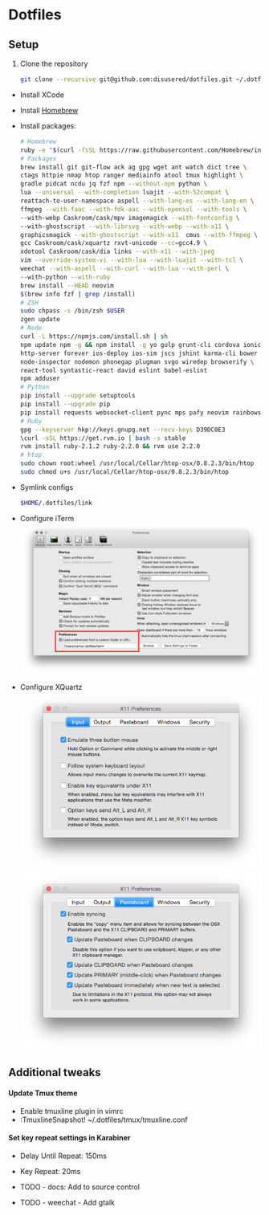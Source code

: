 # Dotfiles

## Setup

1. Clone the repository
    ```bash
    git clone --recursive git@github.com:disusered/dotfiles.git ~/.dotfiles
    ```

- Install XCode

- Install [Homebrew](http://brew.sh/)

- Install packages:
    ```bash
    # Homebrew
    ruby -e "$(curl -fsSL https://raw.githubusercontent.com/Homebrew/install/master/install)"
    # Packages
    brew install git git-flow ack ag gpg wget ant watch dict tree \
    ctags httpie nmap htop ranger mediainfo atool tmux highlight \
    gradle pidcat ncdu jq fzf npm --without-npm python \
    lua --universal --with-completion luajit --with-52compat \
    reattach-to-user-namespace aspell --with-lang-es --with-lang-en \
    ffmpeg --with-faac --with-fdk-aac --with-openssl --with-tools \
    --with-webp Caskroom/cask/mpv imagemagick --with-fontconfig \
    --with-ghostscript --with-librsvg --with-webp --with-x11 \
    graphicsmagick --with-ghostscript --with-x11  cmus --with-ffmpeg \
    gcc Caskroom/cask/xquartz rxvt-unicode --cc=gcc4.9 \
    xdotool Caskroom/cask/dia links --with-x11 --with-jpeg
    vim --override-system-vi --with-lua --with-luajit --with-tcl \
    weechat --with-aspell --with-curl --with-lua --with-perl \
    --with-python --with-ruby
    brew install --HEAD neovim
    $(brew info fzf | grep /install)
    # ZSH
    sudo chpass -s /bin/zsh $USER
    zgen update
    # Node
    curl -L https://npmjs.com/install.sh | sh
    npm update npm -g && npm install -g yo gulp grunt-cli cordova ionic \
    http-server forever ios-deploy ios-sim jscs jshint karma-cli bower \
    node-inspector nodemon phonegap plugman svgo wiredep browserify \
    react-tool syntastic-react david eslint babel-eslint
    npm adduser
    # Python
    pip install --upgrade setuptools
    pip install --upgrade pip
    pip install requests websocket-client pync mps pafy neovim rainbowstream
    # Ruby
    gpg --keyserver hkp://keys.gnupg.net --recv-keys D39DC0E3
    \curl -sSL https://get.rvm.io | bash -s stable
    rvm install ruby-2.1.2 ruby-2.2.0 && rvm use 2.2.0
    # htop
    sudo chown root:wheel /usr/local/Cellar/htop-osx/0.8.2.3/bin/htop
    sudo chmod u+s /usr/local/Cellar/htop-osx/0.8.2.3/bin/htop
    ```

- Symlink configs
    ```bash
    $HOME/.dotfiles/link
    ```

- Configure iTerm
  ![iTerm2 Configuration](https://raw.githubusercontent.com/disusered/dotfiles/docs/images/iterm.png "iTerm2 Configuration")

- Configure XQuartz
  ![XQuartz Configuration](https://raw.githubusercontent.com/disusered/dotfiles/docs/images/xquartz-input.png "iTerm2 Configuration")
  ![XQuartz Configuration](https://raw.githubusercontent.com/disusered/dotfiles/docs/images/xquartz-pasteboard.png "iTerm2 Configuration")

## Additional tweaks

#### Update Tmux theme
- Enable tmuxline plugin in vimrc
- :TmuxlineSnapshot! ~/.dotfiles/tmux/tmuxline.conf

#### Set key repeat settings in Karabiner
- Delay Until Repeat: 150ms
- Key Repeat: 20ms

- TODO - docs: Add to source control
- TODO - weechat - Add gtalk

